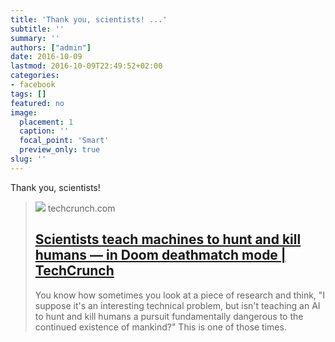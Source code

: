 ```yaml
---
title: 'Thank you, scientists! ...'
subtitle: ''
summary: ''
authors: ["admin"]
date: 2016-10-09
lastmod: 2016-10-09T22:49:52+02:00
categories:
- facebook
tags: []
featured: no
image:
  placement: 1
  caption: ''
  focal_point: 'Smart'
  preview_only: true
slug: ''
---
```

Thank you, scientists!
> [![](https://techcrunch.com/wp-content/uploads/2016/02/14810867549_86907a635d_o.jpg)](https://techcrunch.com/2016/09/21/scientists-teach-machines-to-hunt-and-kill-humans-in-doom-deathmatch-mode/?ncid=rss)
> techcrunch.com
> ## [Scientists teach machines to hunt and kill humans — in Doom deathmatch mode | TechCrunch](https://techcrunch.com/2016/09/21/scientists-teach-machines-to-hunt-and-kill-humans-in-doom-deathmatch-mode/?ncid=rss)
>
>You know how sometimes you look at a piece of research and think, "I suppose it's an interesting technical problem, but isn't teaching an AI to hunt and kill humans a pursuit fundamentally dangerous to the continued existence of mankind?" This is one of those times.


